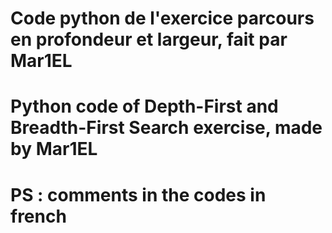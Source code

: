 # Code python de l'exercice parcours en profondeur et largeur, fait par Mar1EL 
# Python code of Depth-First and Breadth-First Search exercise, made by Mar1EL
# PS : comments in the codes in french 
